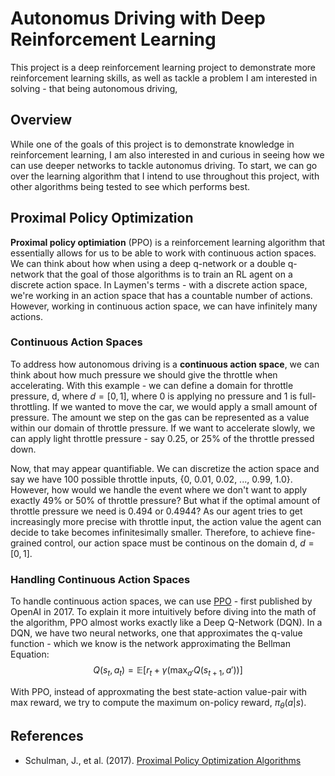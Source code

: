 # Autonomus Driving with Deep Reinforcement Learning
This project is a deep reinforcement learning project to demonstrate more reinforcement learning skills, as well as tackle a problem I am interested in solving - that being autonomous driving,

## Overview
While one of the goals of this project is to demonstrate knowledge in reinforcement learning, I am also interested in and curious in seeing how we can use deeper networks to tackle autonomus driving. To start, we can go over the learning algorithm that I intend to use throughout this project, with other algorithms being tested to see which performs best.

## Proximal Policy Optimization
**Proximal policy optimiation** (PPO) is a reinforcement learning algorithm that essentially allows for us to be able to work with continuous action spaces. We can think about how when using a deep q-network or a double q-network that the goal of those algorithms is to train an RL agent on a discrete action space. In Laymen's terms - with a discrete action space, we're working in an action space that has a countable number of actions. However, working in continuous action space, we can have infinitely many actions.

### Continuous Action Spaces
To address how autonomous driving is a **continuous action space**, we can think about how much pressure we should give the throttle when accelerating. With this example - we can define a domain for throttle pressure, d, where $d = [0, 1]$, where 0 is applying no pressure and 1 is full-throttling. If we wanted to move the car, we would apply a small amount of pressure. The amount we step on the gas can be represented as a value within our domain of throttle pressure. If we want to accelerate slowly, we can apply light throttle pressure - say 0.25, or 25% of the throttle pressed down. 

Now, that may appear quantifiable. We can discretize the action space and say we have 100 possible throttle inputs, {0, 0.01, 0.02, ..., 0.99, 1.0}. However, how would we handle the event where we don't want to apply exactly 49% or 50% of throttle pressure? But what if the optimal amount of throttle pressure we need is 0.494 or 0.4944? As our agent tries to get increasingly more precise with throttle input, the action value the agent can decide to take becomes infinitesimally smaller. Therefore, to achieve fine-grained control, our action space must be continous on the domain d, $d = [0, 1]$.

### Handling Continuous Action Spaces
To handle continuous action spaces, we can use [PPO](https://arxiv.org/pdf/1707.06347) - first published by OpenAI in 2017. To explain it more intuitively before diving into the math of the algorithm, PPO almost works exactly like a Deep Q-Network (DQN). In a DQN, we have two neural networks, one that approximates the q-value function - which we know is the network approximating the Bellman Equation: $$Q(s_t, a_t) = \mathbb{E}[r_t + \gamma (\max_{a'} Q(s_{t+1}, a'))]$$ 

With PPO, instead of approxmating the best state-action value-pair with max reward, we try to compute the maximum on-policy reward, $\pi_\theta(a|s)$.

## References

- Schulman, J., et al. (2017). [Proximal Policy Optimization Algorithms](https://arxiv.org/pdf/1707.06347.pdf)